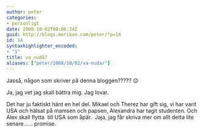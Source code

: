 ```yaml
---
author: peter
categories:
- personligt
date: 2008-10-02T00:06:24Z
guid: http://blogs.merikan.com/peter/?p=14
id: 14
syntaxhighlighter_encoded:
- "1"
title: va nudå?
aliases: ["peter/2008/10/02/va-nuda/"]
---
```


Jasså, någon som skriver på denna bloggen????? 😉

Ja, jag vet jag skall bättra mig. Jag lovar.

Det har ju faktiskt hänt en hel del. Mikael och Therez har gift sig, vi har varit USA och hälsat på mamsen och papsen, Alexandra har tagit studenten. Och Alex skall flytta&nbsp; till USA som åpär.&nbsp; Jaja, jag får skriva mer om allt detta lite senare…… promise.
